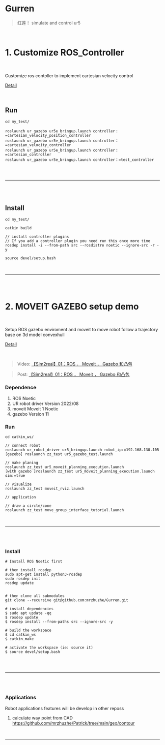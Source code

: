 # Gurren 

> 红莲！ simulate and control ur5


<br>


# 1. Customize ROS_Controller

<br>

Customize ros contoller to implement cartesian velocity control

[Detail](./Docs/CustomizeRosController.md) 

<br>

## Run

```
cd my_test/

roslaunch ur_gazebo ur5e_bringup.launch controller：=cartesian_velocity_position_controller
roslaunch ur_gazebo ur5e_bringup.launch controller：=cartesian_velocity_controller
roslaunch ur_gazebo ur5e_bringup.launch controller：=cartesian_controller
roslaunch ur_gazebo ur5e_bringup.launch controller：=test_controller


```

<br>

------------------

<br>
<br>

## Install 

```
cd my_test/

catkin build

// install controller plugins 
// If you add a controller plugin you need run this once more time
rosdep install -i --from-path src --rosdistro noetic --ignore-src -r -y

source devel/setup.bash
```

<br>

------------------

<br>
<br>





# 2. MOVEIT GAZEBO setup demo

<br>

Setup ROS gazebo enviroment and moveit to move robot follow a trajectory base on 3d model convexhull 

[Detail](Docs/MoveItGazeboDemo.md)

<br>

> Video: <a href="https://www.bilibili.com/video/BV1KY4y1F73s/?spm_id_from=333.999.0.0">【Sim2real】01：ROS ， Moveit ， Gazebo 和凸包 </a>

> Post:  <a href="https://starofus.xyz/post/Sim2real_foundation">【Sim2real】01：ROS ， Moveit ， Gazebo 和凸包 </a>

### Dependence 

 1. ROS Noetic
 2. UR robot driver  Version 2022/08
 3. moveit Moveit 1 Noetic
 4. gazebo Version 11

### Run

```
cd catkin_ws/

// connect robot
roslaunch ur_robot_driver ur5_bringup.launch robot_ip:=192.168.130.105
[gazebo] roslaunch zz_test ur5_gazebo_test.launch

// make planing
roslaunch zz_test ur5_moveit_planning_execution.launch
[with gazebo ]roslaunch zz_test ur5_moveit_planning_execution.launch sim:=true

// visualize
roslaunch zz_test moveit_rviz.launch 

// application

// draw a circle/cone
roslaunch zz_test move_group_interface_tutorial.launch 

```
<br>

------------------

<br>
<br>

### Install 


```
# Install ROS Noetic first

# then install rosdep
sudo apt-get install python3-rosdep
sudo rosdep init
rosdep update


# then clone all submodules
git clone --recursive git@github.com:mrzhuzhe/Gurren.git

# install dependencies
$ sudo apt update -qq
$ rosdep update
$ rosdep install --from-paths src --ignore-src -y

# build the workspace
$ cd catkin_ws
$ catkin_make

# activate the workspace (ie: source it)
$ source devel/setup.bash


```
<br>

------------------

<br>
<br>


### Applications

Robot applications features will be develop in other reposs

1. calculate way point from CAD https://github.com/mrzhuzhe/Patrick/tree/main/geo/contour

<br>

------------------

<br>
<br>
